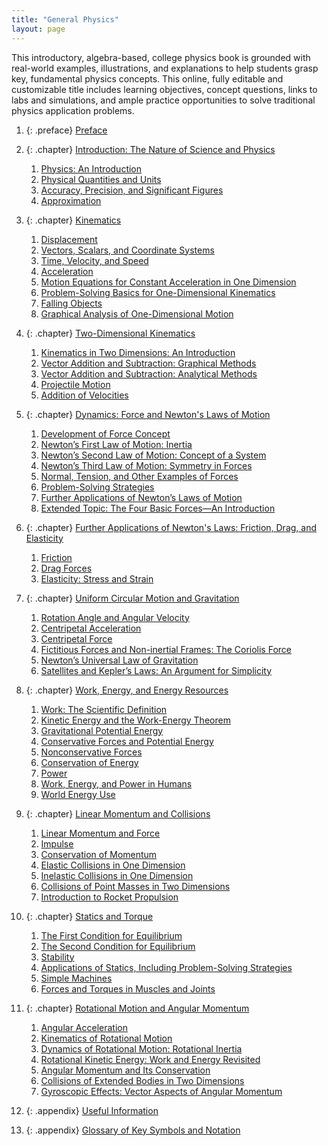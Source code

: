 ```yaml
---
title: "General Physics"
layout: page
---
```



<div data-type="abstract">
This introductory, algebra-based, college physics book is grounded with real-world examples, illustrations, and explanations to help students grasp key, fundamental physics concepts. This online, fully editable and customizable title includes learning objectives, concept questions, links to labs and simulations, and ample practice opportunities to solve traditional physics application problems.
</div>

1.  {: .preface} [Preface](contents/preface.md)
2.  {: .chapter} [Introduction: The Nature of Science and Physics](contents/ch1IntroductionTheNatureOfScienceAndPhysics.md)
    1.  [Physics: An Introduction](contents/ch1PhysicsAnIntroduction.md)
    2.  [Physical Quantities and Units](contents/ch1PhysicalQuantitiesAndUnits.md)
    3.  [Accuracy, Precision, and Significant Figures](contents/ch1AccuracyPrecisionAndSignificantFigures.md)
    4.  [Approximation](contents/ch1Approximation.md)

3.  {: .chapter} [Kinematics](contents/ch2Kinematics.md)
    1.  [Displacement](contents/ch2Displacement.md)
    2.  [Vectors, Scalars, and Coordinate Systems](contents/ch2VectorsScalarsAndCoordinateSystems.md)
    3.  [Time, Velocity, and Speed](contents/ch2TimeVelocityAndSpeed.md)
    4.  [Acceleration](contents/ch2Acceleration.md)
    5.  [Motion Equations for Constant Acceleration in One Dimension](contents/ch2MotionEquationsForConstantAccelerationInOneDimension.md)
    6.  [Problem-Solving Basics for One-Dimensional Kinematics](contents/ch2ProblemSolvingBasicsForOneDimensionalKinematics.md)
    7.  [Falling Objects](contents/ch2FallingObjects.md)
    8.  [Graphical Analysis of One-Dimensional Motion](contents/ch2GraphicalAnalysisOfOneDimensionalMotion.md)

4.  {: .chapter} [Two-Dimensional Kinematics](contents/ch3TwoDimensionalKinematics.md)
    1.  [Kinematics in Two Dimensions: An Introduction](contents/ch3KinematicsInTwoDimensionsAnIntroduction.md)
    2.  [Vector Addition and Subtraction: Graphical Methods](contents/ch3VectorAdditionAndSubtractionGraphicalMethods.md)
    3.  [Vector Addition and Subtraction: Analytical Methods](contents/ch3VectorAdditionAndSubtractionAnalyticalMethods.md)
    4.  [Projectile Motion](contents/ch3ProjectileMotion.md)
    5.  [Addition of Velocities](contents/ch3AdditionOfVelocities.md)

5.  {: .chapter} [Dynamics: Force and Newton\'s Laws of Motion](contents/ch4Dynamics.md)
    1.  [Development of Force Concept](contents/ch4DevelopmentOfForceConcept.md)
    2.  [Newton’s First Law of Motion: Inertia](contents/ch4NewtonsFirstLawOfMotion.md)
    3.  [Newton’s Second Law of Motion: Concept of a System](contents/ch4NewtonsSecondLawOfMotion.md)
    4.  [Newton’s Third Law of Motion: Symmetry in Forces](contents/ch4NewtonsThirdLawOfMotion.md)
    5.  [Normal, Tension, and Other Examples of Forces](contents/ch4NormalTensionAndOtherExamplesOfForces.md)
    6.  [Problem-Solving Strategies](contents/ch4ProblemSolvingStrategies.md)
    7.  [Further Applications of Newton’s Laws of Motion](contents/ch4FurtherApplicationsOfNewtonsLawsOfMotion.md)
    8.  [Extended Topic: The Four Basic Forces—An Introduction](contents/ch4ExtendedTopics.md)

6.  {: .chapter} [Further Applications of Newton\'s Laws: Friction, Drag, and Elasticity](contents/ch5FurtherApplicationsOfNewtonsLaws.md)
    1.  [Friction](contents/ch5Friction.md)
    2.  [Drag Forces](contents/ch5DragForces.md)
    3.  [Elasticity: Stress and Strain](contents/ch5Elasticity.md)

7.  {: .chapter} [Uniform Circular Motion and Gravitation](contents/ch6UniformCircularMotionAndGravitation.md)
    1.  [Rotation Angle and Angular Velocity](contents/ch6RotationAngleAndAngularVelocity.md)
    2.  [Centripetal Acceleration](contents/ch6CentripetalAcceleration.md)
    3.  [Centripetal Force](contents/ch6CentripetalForce.md)
    4.  [Fictitious Forces and Non-inertial Frames: The Coriolis Force](contents/ch6FictiousForcesAndNonInertialFrames.md)
    5.  [Newton’s Universal Law of Gravitation](contents/ch6NewtonsUniversalLawOfGravitation.md)
    6.  [Satellites and Kepler’s Laws: An Argument for Simplicity](contents/ch6SatellitesAndKeplersLaws.md)

8.  {: .chapter} [Work, Energy, and Energy Resources](contents/ch7WorkEnergyAndEnergyResources.md)
    1.  [Work: The Scientific Definition](contents/ch7WorkTheScientificDefinition.md)
    2.  [Kinetic Energy and the Work-Energy Theorem](contents/ch7KineticEnergyAndTheWorkEnergyTheorem.md)
    3.  [Gravitational Potential Energy](contents/ch7GravitationalPotentialEnergy.md)
    4.  [Conservative Forces and Potential Energy](contents/ch7ConservaticeForcesAndPotentialEnergy.md)
    5.  [Nonconservative Forces](contents/ch7NonconservativeForces.md)
    6.  [Conservation of Energy](contents/ch7ConservationOfEnergy.md)
    7.  [Power](contents/ch7Power.md)
    8.  [Work, Energy, and Power in Humans](contents/ch7WorkEnergyAndPowerInHumans.md)
    9.  [World Energy Use](contents/ch7WorldEnergyUse.md)

9.  {: .chapter} [Linear Momentum and Collisions](contents/ch8LinearMomentumAndCollisions.md)
    1.  [Linear Momentum and Force](contents/ch8LinearMomentumAndForce.md)
    2.  [Impulse](contents/ch8Impulse.md)
    3.  [Conservation of Momentum](contents/ch8ConservationOfMomentum.md)
    4.  [Elastic Collisions in One Dimension](contents/ch8ElasticCollisionsInOneDimension.md)
    5.  [Inelastic Collisions in One Dimension](contents/ch8InelasticCollisionsInOneDimension.md)
    6.  [Collisions of Point Masses in Two Dimensions](contents/ch8CollisionsOfPointMassesInTwoDimensions.md)
    7.  [Introduction to Rocket Propulsion](contents/ch8IntroductionToRocketPropulsion.md)

10. {: .chapter} [Statics and Torque](contents/ch9StaticsAndTorque.md)
    1.  [The First Condition for Equilibrium](contents/ch9TheFirstConditionForEquilibrium.md)
    2.  [The Second Condition for Equilibrium](contents/ch9TheSecondConditionForEquilibrium.md)
    3.  [Stability](contents/ch9Stability.md)
    4.  [Applications of Statics, Including Problem-Solving Strategies](contents/ch9ApplicationsOfStaticsIncludingProblemSolvingStrategies.md)
    5.  [Simple Machines](contents/ch9SimpleMachines.md)
    6.  [Forces and Torques in Muscles and Joints](contents/ch9ForcesAndTorquesInMusclesAndJoints.md)

11. {: .chapter} [Rotational Motion and Angular Momentum](contents/ch10RotationalMotionAndAngularMomentum.md)
    1.  [Angular Acceleration](contents/ch10AngularAcceleration.md)
    2.  [Kinematics of Rotational Motion](contents/ch10KinematicsOfRotationalMotion.md)
    3.  [Dynamics of Rotational Motion: Rotational Inertia](contents/ch10DynamicsOfRotationalMotion.md)
    4.  [Rotational Kinetic Energy: Work and Energy Revisited](contents/ch10RotationalKineticEnergy.md)
    5.  [Angular Momentum and Its Conservation](contents/ch10AngularMomentumAndItsConservation.md)
    6.  [Collisions of Extended Bodies in Two Dimensions](contents/ch10CollisionsOfExtendedBodiesInTwoDImensions.md)
    7.  [Gyroscopic Effects: Vector Aspects of Angular Momentum](contents/ch10GyroscopicEffects.md)


12. {: .appendix} [Useful Information](contents/appAUsefulInformation.md)
13. {: .appendix} [Glossary of Key Symbols and Notation](contents/appBGlossaryOfKeySymbolsAndNotation.md)
